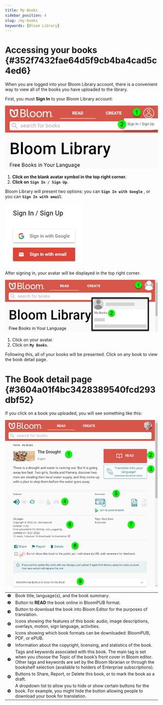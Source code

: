 ```yaml
---
title: My Books
sidebar_position: 4
slug: /my-books
keywords: [Bloom Library]
---
```




# Accessing your books {#352f7432fae64d5f9cb4ba4cad5c4ed6}


When you are logged into your Bloom Library account, there is a convenient way to view all of the books you have uploaded to the library. 


First, you must **Sign In** to your Bloom Library account:


![](./my-books.2ffa5075-d5c0-497a-aeff-2fbdc0c1a113.png)

1. **Click on the blank avatar symbol in the top right corner.**
2. **Click on** **`Sign In / Sign Up`**.

Bloom Library will present two options: you can **`Sign In with Google`** , or you can **`Sign In with email`**: 


![](./my-books.6de83e63-d7b1-4c0b-b12c-475b7f9d44d2.png)


After signing in, your avatar will be displayed in the top right corner.


![](./my-books.671876a9-ddfa-4a43-9f5d-acc7558d084b.png)

1. Click on your avatar.
2. Click on **`My Books`**.

Following this, all of your books will be presented. Click on any book to view the book detail page.


# The Book detail page {#3604a01f4bc3428389540fcd293dbf52}


 If you click on a book you uploaded, you will see something like this:


![](./my-books.842fc375-65f2-4074-ac11-1e640d5db5c6.png)


|   |                                                                                                                                                                                                                                                                                      |
| - | ------------------------------------------------------------------------------------------------------------------------------------------------------------------------------------------------------------------------------------------------------------------------------------ |
| ❶ | Book title, language(s), and the book summary.                                                                                                                                                                                                                                       |
| ❷ | Button to **READ** the book online in BloomPUB format.                                                                                                                                                                                                                               |
| ❸ | Button to download the book into Bloom Editor for the purposes of translation.                                                                                                                                                                                                       |
| ❹ | Icons showing the features of this book: audio, image descriptions, overlays, motion, sign language, activities.                                                                                                                                                                     |
| ❺ | Icons showing which book formats can be downloaded: BloomPUB, PDF, or ePUB.                                                                                                                                                                                                          |
| ❻ | Information about the copyright, licensing, and statistics of the book.                                                                                                                                                                                                              |
| ❼ | Tags and keywords associated with this book. The main tag is set when you choose the Topic of the book’s front cover in Bloom editor. Other tags and keywords are set by the Bloom librarian or through the bookshelf selection (available to holders of Enterprise subscriptions).  |
| ❽ | Buttons to Share, Report, or Delete this book, or to mark the book as a draft.                                                                                                                                                                                                       |
| ❾ | A dropdown list to allow you to hide or show certain buttons for the book. For example, you might hide the button allowing people to download your book for translation.                                                                                                             |

